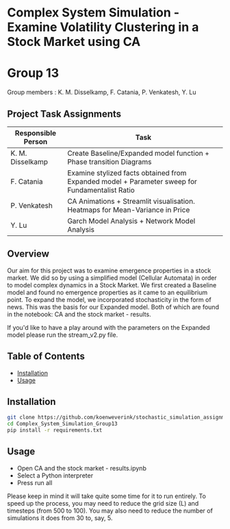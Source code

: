 # Complex System Simulation - Examine Volatility Clustering in a Stock Market using CA
# Group 13
  Group members : K. M. Disselkamp, F. Catania, P. Venkatesh, Y. Lu

## Project Task Assignments

| Responsible Person | Task |
|--------------------|-------------------|
| K. M. Disselkamp   | Create Baseline/Expanded model function + Phase transition Diagrams
| F. Catania         | Examine stylized facts obtained from Expanded model + Parameter sweep for Fundamentalist Ratio
| P. Venkatesh       | CA Animations + Streamlit visualisation. Heatmaps for Mean-Variance in Price
| Y. Lu              | Garch Model Analysis + Network Model Analysis

## Overview
Our aim for this project was to examine emergence properties in a stock market. We did so by using a simplified model (Cellular Automata) in order to model complex dynamics in a Stock Market.
We first created a Baseline model and found no emergence properties as it came to an equilibrium point. To expand the model, we incorporated stochasticity in the form of news.
This was the basis for our Expanded model. Both of which are found in the notebook: CA and the stock market - results.

If you'd like to have a play around with the parameters on the Expanded model please run the stream_v2.py file.

## Table of Contents

- [Installation](#installation)
- [Usage](#usage)

## Installation

```bash
git clone https://github.com/koenweverink/stochastic_simulation_assignment_2.git
cd Complex_System_Simulation_Group13
pip install -r requirements.txt
```

## Usage

- Open CA and the stock market - results.ipynb
- Select a Python interpreter
- Press run all 

Please keep in mind it will take quite some time for it to run entirely. To speed up the process, you may need to reduce the grid size (L) and timesteps (from 500 to 100). 
You may also need to reduce the number of simulations it does from 30 to, say, 5.
